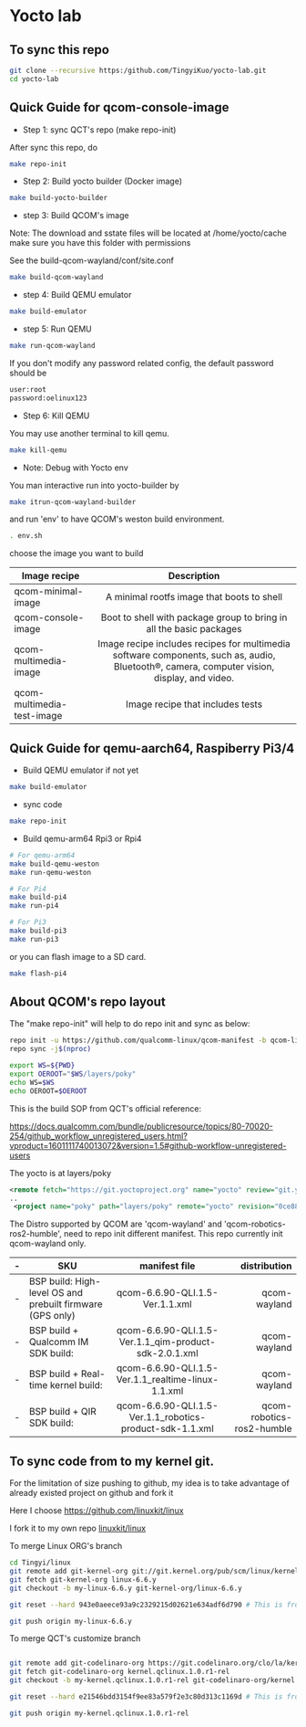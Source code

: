# Yocto lab

## To sync this repo

```bash
git clone --recursive https:/github.com/TingyiKuo/yocto-lab.git
cd yocto-lab
```

## Quick Guide for qcom-console-image


* Step 1: sync QCT's repo (make repo-init)

After sync this repo, do 

```bash
make repo-init
```

* Step 2: Build yocto builder (Docker image)

```bash
make build-yocto-builder
```

* step 3: Build QCOM's image

Note: The download and sstate files will be located at /home/yocto/cache
make sure you have this folder with permissions

See the build-qcom-wayland/conf/site.conf

```bash
make build-qcom-wayland
```

* step 4: Build QEMU emulator

```bash
make build-emulator
```

* step 5: Run QEMU

```bash
make run-qcom-wayland
```

If you don't modify any password related config, the default password should be

```bash
user:root
password:oelinux123
```

* Step 6: Kill QEMU

You may use another terminal to kill qemu.

```bash
make kill-qemu
```

* Note: Debug with Yocto env

You man interactive run into yocto-builder by

```bash
make itrun-qcom-wayland-builder
```

and run 'env' to have QCOM's weston build environment.


```bash
. env.sh
```

choose the image you want to build

| Image recipe | Description |
|----------|:---------:|
| qcom-minimal-image            | A minimal rootfs image that boots to shell | 
| qcom-console-image            | Boot to shell with package group to bring in all the basic packages | 
| qcom-multimedia-image         |  Image recipe includes recipes for multimedia software components, such as, audio, Bluetooth®, camera, computer vision, display, and video. | 
| qcom-multimedia-test-image    |  Image recipe that includes tests | 


## Quick Guide for qemu-aarch64, Raspiberry Pi3/4

* Build QEMU emulator if not yet

```bash
make build-emulator
```

* sync code

```bash
make repo-init
```

* Build qemu-arm64 Rpi3 or Rpi4

```bash
# For qemu-arm64
make build-qemu-weston
make run-qemu-weston

# For Pi4
make build-pi4
make run-pi4

# For Pi3
make build-pi3
make run-pi3
```

or you can flash image to a SD card.

```bash
make flash-pi4
```

## About QCOM's repo layout

The "make repo-init" will help to do repo init and sync as below:

```bash
repo init -u https://github.com/qualcomm-linux/qcom-manifest -b qcom-linux-scarthgap -m qcom-6.6.90-QLI.1.5-Ver.1.1.xml
repo sync -j$(nproc)

export WS=${PWD}
export OEROOT="$WS/layers/poky"
echo WS=$WS
echo OEROOT=$OEROOT
```

This is the build SOP from QCT's official reference:

https://docs.qualcomm.com/bundle/publicresource/topics/80-70020-254/github_workflow_unregistered_users.html?vproduct=1601111740013072&version=1.5#github-workflow-unregistered-users



The yocto is at layers/poky

```xml
<remote fetch="https://git.yoctoproject.org" name="yocto" review="git.yoctoproject.org"/>
..
 <project name="poky" path="layers/poky" remote="yocto" revision="0ce88bc3474d29122e6f319cf474e5c5dce55419" upstream="refs/heads/scarthgap"/>
```

The Distro supported by QCOM are 'qcom-wayland' and 'qcom-robotics-ros2-humble', need to repo init different manifest. This repo currently init qcom-wayland only.

-| SKU | manifest file | distribution |
-|----------|:---------:|---------:|
-| BSP build: High-level OS and prebuilt firmware (GPS only)  |  qcom-6.6.90-QLI.1.5-Ver.1.1.xml  |  qcom-wayland  |
-| BSP build + Qualcomm IM SDK build:  |  qcom-6.6.90-QLI.1.5-Ver.1.1_qim-product-sdk-2.0.1.xml   |  qcom-wayland  |
-| BSP build + Real-time kernel build:  |  qcom-6.6.90-QLI.1.5-Ver.1.1_realtime-linux-1.1.xml   |    qcom-wayland  |
-| BSP build + QIR SDK build:  |  qcom-6.6.90-QLI.1.5-Ver.1.1_robotics-product-sdk-1.1.xml   |   qcom-robotics-ros2-humble  |

## To sync code from to my kernel git.


For the limitation of size pushing to github, my idea is to take advantage of already existed project on github and fork it

Here I choose https://github.com/linuxkit/linux

I fork it to my own repo [linuxkit/linux](https://github.com/TingyiKuo/linux.git)


To merge Linux ORG's branch


```bash
cd Tingyi/linux
git remote add git-kernel-org git://git.kernel.org/pub/scm/linux/kernel/git/stable/linux.git
git fetch git-kernel-org linux-6.6.y
git checkout -b my-linux-6.6.y git-kernel-org/linux-6.6.y

git reset --hard 943e0aeece93a9c2329215d02621e634adf6d790 # This is from the code base..

git push origin my-linux-6.6.y
```

To merge QCT's customize branch


```bash

git remote add git-codelinaro-org https://git.codelinaro.org/clo/la/kernel/qcom.git
git fetch git-codelinaro-org kernel.qclinux.1.0.r1-rel
git checkout -b my-kernel.qclinux.1.0.r1-rel git-codelinaro-org/kernel.qclinux.1.0.r1-rel

git reset --hard e21546bdd3154f9ee83a579f2e3c80d313c1169d # This is from the code base..

git push origin my-kernel.qclinux.1.0.r1-rel


```

